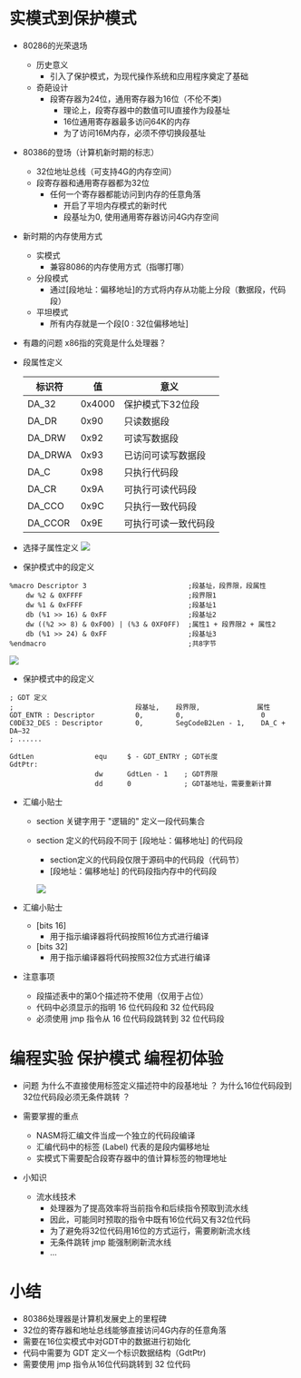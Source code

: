 # 实模式到保护模式
- 80286的光荣退场
    - 历史意义
        - 引入了保护模式，为现代操作系统和应用程序奠定了基础
    - 奇葩设计
        - 段寄存器为24位，通用寄存器为16位（不伦不类)
            - 理论上，段寄存器中的数值可IU直接作为段基址
            - 16位通用寄存器最多访问64K的内存
            - 为了访问16M内存，必须不停切换段基址

- 80386的登场（计算机新时期的标志）
    - 32位地址总线（可支持4G的内存空间）
    - 段寄存器和通用寄存器都为32位
        - 任何一个寄存器都能访问到内存的任意角落
            - 开启了平坦内存模式的新时代
            - 段基址为0, 使用通用寄存器访问4G内存空间

- 新时期的内存使用方式
    - 实模式
        - 兼容8086的内存使用方式（指哪打哪）
    - 分段模式
        - 通过[段地址：偏移地址]的方式将内存从功能上分段（數据段，代码段）
    - 平坦模式
        - 所有内存就是一个段[0 : 32位偏移地址]

- 有趣的问题
    x86指的究竟是什么处理器？

- 段属性定义

    |  标识符  |   值   |        意义        |
    | ------- | ------ | ------------------ |
    | DA_32   | 0x4000 | 保护模式下32位段    |
    | DA_DR   | 0x90   | 只读数据段          |
    | DA_DRW  | 0x92   | 可读写数据段        |
    | DA_DRWA | 0x93   | 已访问可读写数据段   |
    | DA_C    | 0x98   | 只执行代码段        |
    | DA_CR   | 0x9A   | 可执行可读代码段     |
    | DA_CCO  | 0x9C   | 只执行一致代码段     |
    | DA_CCOR | 0x9E   | 可执行可读一致代码段 |

- 选择子属性定义
    ![](_v_images_/.png)

- 保护模式中的段定义

```x86asm
%macro Descriptor 3                         ;段基址，段界限，段属性
    dw %2 & 0XFFFF                          ;段界限1
    dw %1 & 0xFFFF                          ;段基址1
    db (%1 >> 16) & 0xFF                    ;段基址2
    dw ((%2 >> 8) & 0xF00) | (%3 & 0XF0FF)  ;属性1 + 段界限2 + 属性2
    db (%1 >> 24) & 0xFF                    ;段基址3
%endmacro                                   ;共8字节
```
![](_v_images_/.png)

- 保护模式中的段定义

```x86asm
; GDT 定义
;                              段基址,    段界限,              属性
GDT_ENTR : Descriptor          0,        0,                   0
C0DE32_DES : Descriptor        0,        SegCodeB2Len - 1,    DA_C + DA—32
; ......

GdtLen               equ     $ - GDT_ENTRY ; GDT长度
GdtPtr:
                     dw      GdtLen - 1    ; GDT界限
                     dd      0             ; GDT基地址，需要重新计算
```

- 汇编小贴士
    - section 关键字用于 "逻辑的" 定义一段代码集合
    - section 定义的代码段不同于 [段地址：偏移地址] 的代码段
        - section定义的代码段仅限于源码中的代码段（代码节）
        - [段地址：偏移地址] 的代码段指内存中的代码段

        ![](_v_images_/.png)


- 汇编小贴士
    - [bits 16]
        - 用于指示编译器将代码按照16位方式进行编译
    - [bits 32]
        - 用于指示编译器将代码按照32位方式进行编译

- 注意事项
    - 段描述表中的第0个描述符不使用（仅用于占位）
    - 代码中必须显示的指明 16 位代码段和 32 位代码段
    - 必须使用 jmp 指令从 16 位代码段跳转到 32 位代码段

# 编程实验 保护模式 编程初体验

- 问题
    为什么不直接使用标签定义描述符中的段基地址 ？
    为什么16位代码段到32位代码段必须无条件跳转 ？

- 需要掌握的重点
    - NASM将汇编文件当成一个独立的代码段编译
    - 汇编代码中的标签 (Label) 代表的是段内偏移地址
    - 实模式下需要配合段寄存器中的值计算标签的物理地址

- 小知识
    - 流水线技术
        - 处理器为了提高效率将当前指令和后续指令预取到流水线
        - 因此，可能同时预取的指令中既有16位代码又有32位代码
        - 为了避免将32位代码用16位的方式运行，需要刷新流水线
        - 无条件跳转 jmp 能强制刷新流水线
        - ...

# 小结
- 80386处理器是计算机发展史上的里程碑
- 32位的寄存器和地址总线能够直接访问4G内存的任意角落
- 需要在16位实模式中对GDT中的数据进行初始化
- 代码中需要为 GDT 定义一个标识数据结构（GdtPtr)
- 需要使用 jmp 指令从16位代码跳转到 32 位代码
